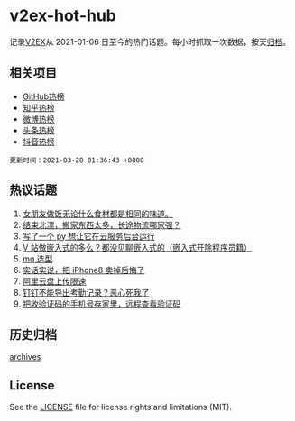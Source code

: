 # v2ex-hot-hub

 记录[V2EX](https://www.v2ex.com/)从 2021-01-06 日至今的热门话题。每小时抓取一次数据，按天[归档](archives)。
 
 ## 相关项目

- [GitHub热榜](https://github.com/snaildev/github-hot-hub)
- [知乎热榜](https://github.com/snaildev/zhihu-hot-hub)
- [微博热榜](https://github.com/snaildev/weibo-hot-hub)
- [头条热榜](https://github.com/snaildev/toutiao-hot-hub)
- [抖音热榜](https://github.com/snaildev/douyin-hot-hub)


 `更新时间：2021-03-28 01:36:43 +0800`

## 热议话题

1. [女朋友做饭无论什么食材都是相同的味道。](https://www.v2ex.com/t/765653)
1. [结束北漂，搬家东西太多，长途物流哪家强？](https://www.v2ex.com/t/765610)
1. [写了一个 py 想让它在云服务后台运行](https://www.v2ex.com/t/765656)
1. [V 站做嵌入式的多么？都没见聊嵌入式的（嵌入式开除程序员籍）](https://www.v2ex.com/t/765706)
1. [mq 选型](https://www.v2ex.com/t/765626)
1. [实话实说，把 iPhone8 卖掉后悔了](https://www.v2ex.com/t/765634)
1. [阿里云盘上传限速](https://www.v2ex.com/t/765661)
1. [钉钉不能导出考勤记录？恶心死我了](https://www.v2ex.com/t/765644)
1. [把收验证码的手机号存家里，远程查看验证码](https://www.v2ex.com/t/765711)

## 历史归档

[archives](archives)

## License

See the [LICENSE](LICENSE) file for license rights and limitations (MIT).
